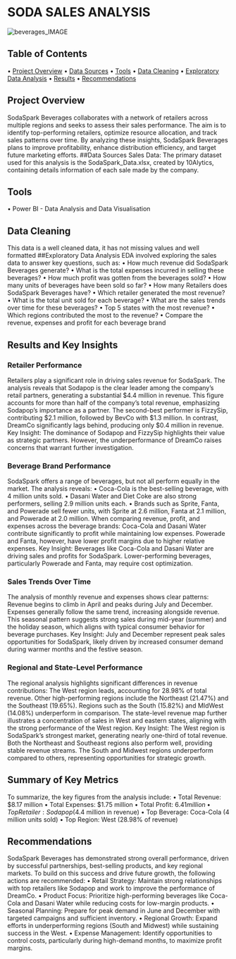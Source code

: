 # SODA SALES ANALYSIS 
![beverages_IMAGE](https://github.com/user-attachments/assets/200569d2-ad00-41b4-9c11-45b3f51db26f)


## Table of Contents
•	[Project Overview](#Project-Overiew)
•	[Data Sources](#Data-Sources)
•	[Tools](#Tools)
•	[Data Cleaning](#Data-Cleaning)
•	[Exploratory Data Analysis](#Exploratory-Data-Analysis)
•	[Results](#Results)
•	[Recommendations](#Recommendations)

## Project Overview
SodaSpark Beverages collaborates with a network of retailers across multiple regions and seeks to assess their sales performance. The aim is to identify top-performing retailers, optimize resource allocation, and track sales patterns over time. By analyzing these insights, SodaSpark Beverages plans to improve profitability, enhance distribution efficiency, and target future marketing efforts.
##Data Sources
Sales Data: The primary dataset used for this analysis is the SodaSpark_Data.xlsx,  created by 10Alytics, containing details information of each sale made by the company.

## Tools
•	Power BI - Data Analysis and Data Visualisation

## Data Cleaning 
This data is a well cleaned data, it has not missing values and well formatted
##Exploratory Data Analysis
EDA involved exploring the sales data to answer key questions, such as:
•	How much revenue did SodaSpark Beverages generate?
•	What is the total expenses incurred in selling these beverages?
•	How much profit was gotten from the beverages sold?
•	How many units of beverages have been sold so far?
•	How many Retailers does SodaSpark Beverages have?
•	Which retailer generated the most revenue?
•	What is the total unit sold for each beverage?
•	What are the sales trends over time for these beverages?
•	Top 5 states with the most revenue?
•	Which regions contributed the most to the revenue?
•	Compare the revenue, expenses and profit for each beverage brand

## Results and Key Insights
### Retailer Performance
Retailers play a significant role in driving sales revenue for SodaSpark. The analysis reveals that Sodapop is the clear leader among the company’s retail partners, generating a substantial $4.4 million in revenue. This figure accounts for more than half of the company’s total revenue, emphasizing Sodapop’s importance as a partner. The second-best performer is FizzySip, contributing $2.1 million, followed by BevCo with $1.3 million. In contrast, DreamCo significantly lags behind, producing only $0.4 million in revenue.
Key Insight: The dominance of Sodapop and FizzySip highlights their value as strategic partners. However, the underperformance of DreamCo raises concerns that warrant further investigation.

### Beverage Brand Performance
SodaSpark offers a range of beverages, but not all perform equally in the market. The analysis reveals:
•	Coca-Cola is the best-selling beverage, with 4 million units sold.
•	Dasani Water and Diet Coke are also strong performers, selling 2.9 million units each.
•	Brands such as Sprite, Fanta, and Powerade sell fewer units, with Sprite at 2.6 million, Fanta at 2.1 million, and Powerade at 2.0 million.
When comparing revenue, profit, and expenses across the beverage brands: Coca-Cola and Dasani Water contribute significantly to profit while maintaining low expenses. Powerade and Fanta, however, have lower profit margins due to higher relative expenses.
Key Insight: Beverages like Coca-Cola and Dasani Water are driving sales and profits for SodaSpark. Lower-performing beverages, particularly Powerade and Fanta, may require cost optimization.

### Sales Trends Over Time
The analysis of monthly revenue and expenses shows clear patterns: Revenue begins to climb in April and peaks during July and December. Expenses generally follow the same trend, increasing alongside revenue. This seasonal pattern suggests strong sales during mid-year (summer) and the holiday season, which aligns with typical consumer behavior for beverage purchases.
Key Insight: July and December represent peak sales opportunities for SodaSpark, likely driven by increased consumer demand during warmer months and the festive season.

### Regional and State-Level Performance
The regional analysis highlights significant differences in revenue contributions: The West region leads, accounting for 28.98% of total revenue. Other high-performing regions include the Northeast (21.47%) and the Southeast (19.65%). Regions such as the South (15.82%) and MIdWest (14.08%) underperform in comparison. The state-level revenue map further illustrates a concentration of sales in West and eastern states, aligning with the strong performance of the West region.
Key Insight: The West region is SodaSpark’s strongest market, generating nearly one-third of total revenue. Both the Northeast and Southeast regions also perform well, providing stable revenue streams. The South and Midwest regions underperform compared to others, representing opportunities for strategic growth. 

## Summary of Key Metrics
To summarize, the key figures from the analysis include:
•	Total Revenue: $8.17 million
•	Total Expenses: $1.75 million
•	Total Profit: $6.41 million
•	Top Retailer: Sodapop ($4.4 million in revenue)
•	Top Beverage: Coca-Cola (4 million units sold)
•	Top Region: West (28.98% of revenue)

## Recommendations
SodaSpark Beverages has demonstrated strong overall performance, driven by successful partnerships, best-selling products, and key regional markets. To build on this success and drive future growth, the following actions are recommended:
•	Retail Strategy: Maintain strong relationships with top retailers like Sodapop and work to improve the performance of DreamCo.
•	Product Focus: Prioritize high-performing beverages like Coca-Cola and Dasani Water while reducing costs for low-margin products.
•	Seasonal Planning: Prepare for peak demand in June and December with targeted campaigns and sufficient inventory.
•	Regional Growth: Expand efforts in underperforming regions (South and Midwest) while sustaining success in the West.
•	Expense Management: Identify opportunities to control costs, particularly during high-demand months, to maximize profit margins.


